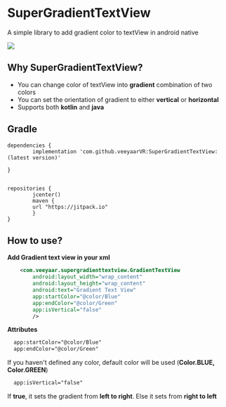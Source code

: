 # SuperGradientTextView
A simple library to add gradient color to textView in android native

[![](https://jitpack.io/v/veeyaarVR/SuperGradientTextView.svg)](https://jitpack.io/#veeyaarVR/SuperGradientTextView)


Why SuperGradientTextView?
---------------------

 - You can change color of textView into **gradient** combination of two colors
 - You can set the orientation of gradient to either **vertical** or **horizontal**
 - Supports both **kotlin** and **java**
 
 
 
Gradle
---------------------
    dependencies {
            implementation 'com.github.veeyaarVR:SuperGradientTextView:(latest version)'

    }
    
    
    repositories {
            jcenter()
            maven {
            url "https://jitpack.io"
            }
    }
    
How to use?
-----------

**Add Gradient text view in your xml**

```xml
    <com.veeyaar.supergradienttextview.GradientTextView
        android:layout_width="wrap_content"
        android:layout_height="wrap_content"
        android:text="Gradient Text View"
        app:startColor="@color/Blue"
        app:endColor="@color/Green"
        app:isVertical="false"
        />   
```

**Attributes**
```xml
  app:startColor="@color/Blue"
  app:endColor="@color/Green"
```

If you haven't defined any color, default color will be used (**Color.BLUE, Color.GREEN**)

```xml
  app:isVertical="false"
```

If **true**, it sets the gradient from **left to right**. Else it sets from **right to left**
